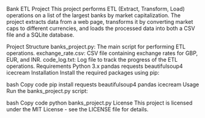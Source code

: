 Bank ETL Project
This project performs ETL (Extract, Transform, Load) operations on a list of the largest banks by market capitalization. The project extracts data from a web page, transforms it by converting market caps to different currencies, and loads the processed data into both a CSV file and a SQLite database.

Project Structure
banks_project.py: The main script for performing ETL operations.
exchange_rate.csv: CSV file containing exchange rates for GBP, EUR, and INR.
code_log.txt: Log file to track the progress of the ETL operations.
Requirements
Python 3.x
pandas
requests
beautifulsoup4
icecream
Installation
Install the required packages using pip:

bash
Copy code
pip install requests beautifulsoup4 pandas icecream
Usage
Run the banks_project.py script:

bash
Copy code
python banks_project.py
License
This project is licensed under the MIT License - see the LICENSE file for details.
